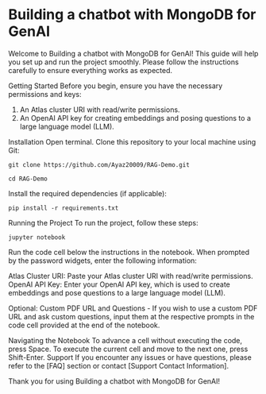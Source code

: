 # Building a chatbot with MongoDB for GenAI

Welcome to Building a chatbot with MongoDB for GenAI! This guide will help you set up and run the project smoothly. Please follow the instructions carefully to ensure everything works as expected.

Getting Started
Before you begin, ensure you have the necessary permissions and keys:

1. An Atlas cluster URI with read/write permissions.
2. An OpenAI API key for creating embeddings and posing questions to a large language model (LLM).

Installation
Open terminal. Clone this repository to your local machine using Git:
```
git clone https://github.com/Ayaz20009/RAG-Demo.git
```
```
cd RAG-Demo
```
Install the required dependencies (if applicable):
```
pip install -r requirements.txt
```

Running the Project
To run the project, follow these steps:

```
jupyter notebook
```
Run the code cell below the instructions in the notebook.
When prompted by the password widgets, enter the following information:

Atlas Cluster URI: Paste your Atlas cluster URI with read/write permissions.
OpenAI API Key: Enter your OpenAI API key, which is used to create embeddings and pose questions to a large language model (LLM).

Optional: Custom PDF URL and Questions - 
If you wish to use a custom PDF URL and ask custom questions, input them at the respective prompts in the code cell provided at the end of the notebook.

Navigating the Notebook
To advance a cell without executing the code, press Space.
To execute the current cell and move to the next one, press Shift-Enter.
Support
If you encounter any issues or have questions, please refer to the [FAQ] section or contact [Support Contact Information].

Thank you for using Building a chatbot with MongoDB for GenAI!

